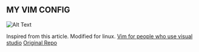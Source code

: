## MY VIM CONFIG

![Alt Text](https://i.giphy.com/media/5b26kbDYzsqGartaXz/giphy-downsized-large.gif)

Inspired from this article. Modified for linux.
[Vim for people who use visual studio](https://dev.to/darthostrich/vim-for-people-who-use-visual-studio-code-full-article-1j1c)
[Original Repo](https://github.com/DarthOstrich/dotfiles)

